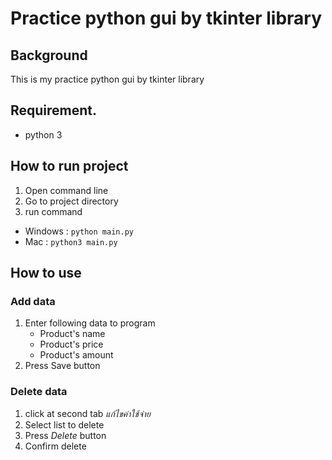 # Practice python gui by tkinter library

## Background

This is my practice python gui by tkinter library

## Requirement.

- python 3

## How to run project

1. Open command line
2. Go to project directory
3. run command

- Windows : `python main.py`
- Mac : `python3 main.py`

## How to use

### Add data

1. Enter following data to program
   - Product's name
   - Product's price
   - Product's amount
2. Press Save button

### Delete data

1. click at second tab _แก้ไขค่าใช้จ่าย_
2. Select list to delete
3. Press _Delete_ button
4. Confirm delete
